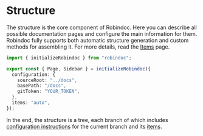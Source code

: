 # Structure

The structure is the core component of Robindoc. Here you can describe all possible documentation pages and configure the main information for them. Robindoc fully supports both automatic structure generation and custom methods for assembling it. For more details, read the [Items](./02-items.md) page.

```ts
import { initializeRobindoc } from "robindoc";

export const { Page, Sidebar } = initializeRobindoc({
  configuration: {
    sourceRoot: "../docs",
    basePath: "/docs",
    gitToken: "YOUR_TOKEN",
  },
  items: "auto",
});
```

In the end, the structure is a tree, each branch of which includes [configuration instructions](./01-configuration.md) for the current branch and its [items](./02-items.md).
